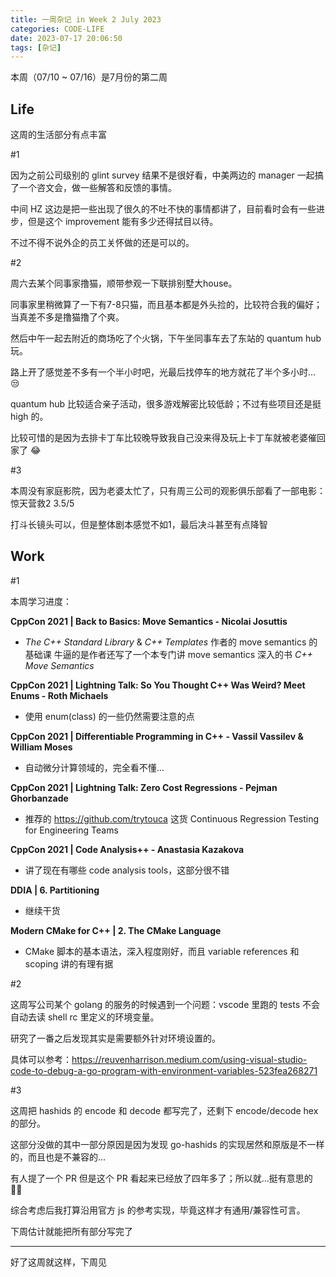 ```yaml
---
title: 一周杂记 in Week 2 July 2023
categories: CODE-LIFE
date: 2023-07-17 20:06:50
tags: [杂记]
---
```

本周（07/10 ~ 07/16）是7月份的第二周

## Life

这周的生活部分有点丰富

\#1

因为之前公司级别的 glint survey 结果不是很好看，中美两边的 manager 一起搞了一个咨文会，做一些解答和反馈的事情。

中间 HZ 这边是把一些出现了很久的不吐不快的事情都讲了，目前看时会有一些进步，但是这个 improvement 能有多少还得拭目以待。

不过不得不说外企的员工关怀做的还是可以的。

\#2

周六去某个同事家撸猫，顺带参观一下联排别墅大house。

同事家里稍微算了一下有7-8只猫，而且基本都是外头捡的，比较符合我的偏好；当真差不多是撸猫撸了个爽。

然后中午一起去附近的商场吃了个火锅，下午坐同事车去了东站的 quantum hub 玩。

路上开了感觉差不多有一个半小时吧，光最后找停车的地方就花了半个多小时... 😒

quantum hub 比较适合亲子活动，很多游戏解密比较低龄；不过有些项目还是挺 high 的。

比较可惜的是因为去排卡丁车比较晚导致我自己没来得及玩上卡丁车就被老婆催回家了 😂

\#3

本周没有家庭影院，因为老婆太忙了，只有周三公司的观影俱乐部看了一部电影：惊天营救2 3.5/5

打斗长镜头可以，但是整体剧本感觉不如1，最后决斗甚至有点降智

## Work

\#1

本周学习进度：

**CppCon 2021 | Back to Basics: Move Semantics - Nicolai Josuttis**

- *The C++ Standard Library* & *C++ Templates* 作者的 move semantics 的基础课
牛逼的是作者还写了一个本专门讲 move semantics 深入的书 *C++ Move Semantics*

**CppCon 2021 | Lightning Talk: So You Thought C++ Was Weird? Meet Enums - Roth Michaels**

- 使用 enum(class) 的一些仍然需要注意的点

**CppCon 2021 | Differentiable Programming in C++ - Vassil Vassilev & William Moses**

- 自动微分计算领域的，完全看不懂…

**CppCon 2021 | Lightning Talk: Zero Cost Regressions - Pejman Ghorbanzade**

- 推荐的 https://github.com/trytouca 这货 Continuous Regression Testing for Engineering Teams

**CppCon 2021 | Code Analysis++ - Anastasia Kazakova**

- 讲了现在有哪些 code analysis tools，这部分很不错

**DDIA | 6. Partitioning**

- 继续干货

**Modern CMake for C++ | 2. The CMake Language**

- CMake 脚本的基本语法，深入程度刚好，而且 variable references 和 scoping 讲的有理有据

\#2

这周写公司某个 golang 的服务的时候遇到一个问题：vscode 里跑的 tests 不会自动去读 shell rc 里定义的环境变量。

研究了一番之后发现其实是需要额外针对环境设置的。

具体可以参考：https://reuvenharrison.medium.com/using-visual-studio-code-to-debug-a-go-program-with-environment-variables-523fea268271

\#3

这周把 hashids 的 encode 和 decode 都写完了，还剩下 encode/decode hex 的部分。

这部分没做的其中一部分原因是因为发现 go-hashids 的实现居然和原版是不一样的，而且也是不兼容的...

有人提了一个 PR 但是这个 PR 看起来已经放了四年多了；所以就...挺有意思的 🤷‍♂️

综合考虑后我打算沿用官方 js 的参考实现，毕竟这样才有通用/兼容性可言。

下周估计就能把所有部分写完了

---

好了这周就这样，下周见
